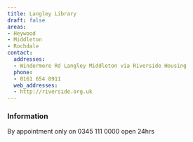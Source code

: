 ```yaml
---
title: Langley Library
draft: false
areas:
- Heywood
- Middleton
- Rochdale
contact:
  addresses:
  - Windermere Rd Langley Middleton via Riverside Housing
  phone:
  - 0161 654 8911
  web_addresses:
  - http://riverside.org.uk
---
```

### Information
By appointment only on 0345 111 0000 open 24hrs

